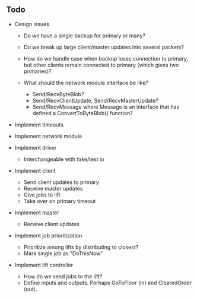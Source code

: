Todo
----

*   Design issues
    - Do we have a single backup for primary or many?
    - Do we break up large client/master updates into several packets?
    - How do we handle case when backup loses connection to primary,
    but other clients remain connected to primary (which gives two primaries)?

    - What should the network module interface be like?
        - Send/RecvByteBlob?
        - Send/RecvClientUpdate, Send/RecvMasterUpdate?
        - Send/RecvMessage where Message is an interface that has defined
        a ConvertToByteBlob() function?

*   Implement timeouts
*   Implement network module
*   Implement driver
    - Interchangeable with fake/test io

*   Implement client
    - Send client updates to primary
    - Receive master updates
    - Give jobs to lift
    - Take over on primary timeout

*   Implement master
    - Receive client updates

*   Implement job prioritization
    - Prioritize among lifts by distributing to closest?
    - Mark single job as "DoThisNow"

*   Implement lift controller
    - How do we send jobs to the lift?
    - Define inputs and outputs. Perhaps GoToFloor (in) and ClearedOrder (out).

